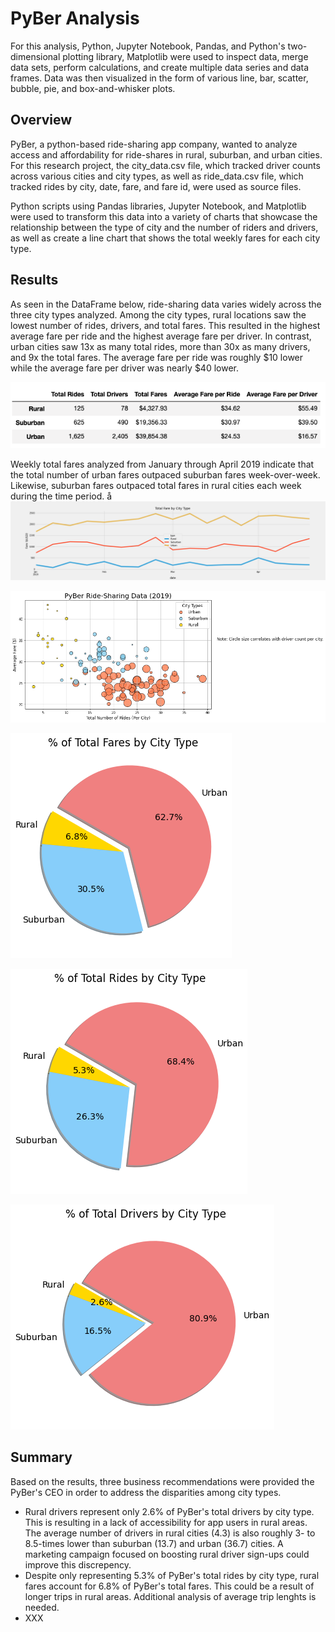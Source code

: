 # PyBer Analysis
For this analysis, Python, Jupyter Notebook, Pandas, and Python's two-dimensional plotting library, Matplotlib were used to inspect data, merge data sets, perform calculations, and create multiple data series and data frames. Data was then visualized in the form of various line, bar, scatter, bubble, pie, and box-and-whisker plots.   

## Overview
PyBer, a python-based ride-sharing app company, wanted to analyze access and affordability for ride-shares in rural, suburban, and urban cities. For this research project, the city_data.csv file, which tracked driver counts across various cities and city types, as well as ride_data.csv file, which tracked rides by city, date, fare, and fare id, were used as source files. 

Python scripts using Pandas libraries, Jupyter Notebook, and Matplotlib were used to transform this data into a variety of charts that showcase the relationship between the type of city and the number of riders and drivers, as well as create a line chart that shows the total weekly fares for each city type.

## Results

As seen in the DataFrame below, ride-sharing data varies widely across the three city types analyzed. Among the city types, rural locations saw the lowest number of rides, drivers, and total fares. This resulted in the highest average fare per ride and the highest average fare per driver. In contrast, urban cities saw 13x as many total rides, more than 30x as many drivers, and 9x the total fares. The average fare per ride was roughly $10 lower while the average fare per driver was nearly $40 lower.  

![PyBer_fare summary DataFrame](https://github.com/tysonseang/PyBer_Analysis/blob/main/analysis/PyBer_DataFrame_summary.png)

Weekly total fares analyzed from January through April 2019 indicate that the total number of urban fares outpaced suburban fares week-over-week. Likewise, suburban fares outpaced total fares in rural cities each week during the time period. 
å
![PyBer_fare_summary Over Time](https://github.com/tysonseang/PyBer_Analysis/blob/main/analysis/PyBer_fare_summary.png)



![PyBer Scatter by City Type](https://github.com/tysonseang/PyBer_Analysis/blob/main/analysis/Fig1.png)

![Percent of Total Fares by City Type](https://github.com/tysonseang/PyBer_Analysis/blob/main/analysis/Fig5.png)

![Percent of Total Rides by City Type](https://github.com/tysonseang/PyBer_Analysis/blob/main/analysis/Fig6.png)

![Percent of Total Drivers by City Type](https://github.com/tysonseang/PyBer_Analysis/blob/main/analysis/Fig7.png)

## Summary

Based on the results, three business recommendations were provided the PyBer's CEO in order to address the disparities among city types. 

- Rural drivers represent only 2.6% of PyBer's total drivers by city type. This is resulting in a lack of accessibility for app users in rural areas. The average number of drivers in rural cities (4.3) is also roughly 3- to 8.5-times lower than suburban (13.7) and urban (36.7) cities. A marketing campaign focused on boosting rural driver sign-ups could improve this discrepency. 
- Despite only representing 5.3% of PyBer's total rides by city type, rural fares account for 6.8% of PyBer's total fares. This could be a result of longer trips in rural areas. Additional analysis of average trip lenghts is needed. 
- XXX
